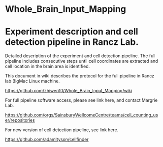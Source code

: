 # Whole_Brain_Input_Mapping

# Experiment description and cell detection pipeline in Rancz Lab.

Detailed description of the experiment and cell detection pipeline.
The full pipeline includes consecutive steps until cell coordinates are extracted and cell location in the brain area is identified.

This document in wiki describes the protocol for the full pipeline in Rancz lab BigMac Linux machine.

https://github.com/zhiwen10/Whole_Brain_Input_Mapping/wiki



For full pipeline software access, please see link here, and contact Margrie Lab.

https://github.com/orgs/SainsburyWellcomeCentre/teams/cell_counting_user/repositories

For new version of cell detection pipeline, see link here.

https://github.com/adamltyson/cellfinder


